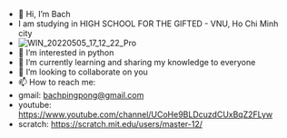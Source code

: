 - 👋 Hi, I’m Bach
- I am studying in HIGH SCHOOL FOR THE GIFTED - VNU, Ho Chi Minh city
- ![WIN_20220505_17_12_22_Pro](https://user-images.githubusercontent.com/91135899/170874959-4d7f2d3c-9df5-4ad0-a84d-7edd055618de.jpg)
- 👀 I’m interested in python
- 🌱 I’m currently learning and sharing my knowledge to everyone
- 💞️ I’m looking to collaborate on you
- 📫 How to reach me:
- gmail: bachpingpong@gmail.com
- youtube: https://www.youtube.com/channel/UCoHe9BLDcuzdCUxBqZ2FLyw
- scratch: https://scratch.mit.edu/users/master-12/

<!---
bachptnk/bachptnk is a ✨ special ✨ repository because its `README.md` (this file) appears on your GitHub profile.
You can click the Preview link to take a look at your changes.
--->

